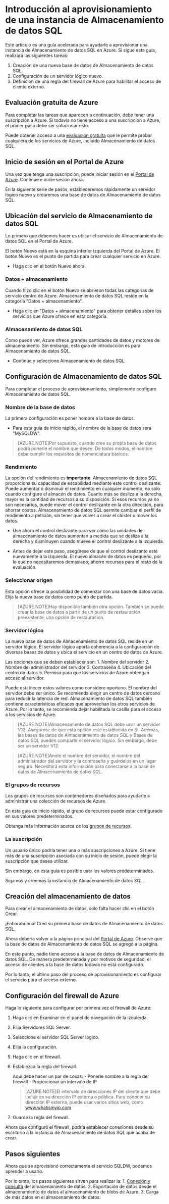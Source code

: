 <properties
   pageTitle="Introducción al aprovisionamiento de una instancia de Almacenamiento de datos SQL | Microsoft Azure"
   description="Aprovisione una instancia de Almacenamiento de datos SQL con estos pasos e instrucciones."
   services="sql-data-warehouse"
   documentationCenter="NA"
   authors="jrowlandjones"
   manager="barbkess"
   editor=""/>

<tags
   ms.service="sql-data-warehouse"
   ms.devlang="NA"
   ms.topic="article"
   ms.tgt_pltfrm="NA"
   ms.workload="data-services"
   ms.date="06/23/2015"
   ms.author="JRJ@BigBangData.co.uk;barbkess"/>

# Introducción al aprovisionamiento de una instancia de Almacenamiento de datos SQL #

Este artículo es una guía acelerada para ayudarle a aprovisionar una instancia de Almacenamiento de datos SQL en Azure. Si sigue esta guía, realizará las siguientes tareas:

1. Creación de una nueva base de datos de Almacenamiento de datos SQL.
2. Configuración de un servidor lógico nuevo.
3. Definición de una regla del firewall de Azure para habilitar el acceso de cliente externo.

## Evaluación gratuita de Azure ##
Para completar las tareas que aparecen a continuación, debe tener una suscripción a Azure. Si todavía no tiene acceso a una suscripción a Azure, el primer paso debe ser solucionar esto.

Puede obtener acceso a una [evaluación gratuita][] que le permite probar cualquiera de los servicios de Azure, incluido Almacenamiento de datos SQL.


## Inicio de sesión en el Portal de Azure ##

Una vez que tenga una suscripción, puede iniciar sesión en el [Portal de Azure][]. Continúe e inicie sesión ahora.

En la siguiente serie de pasos, estableceremos rápidamente un servidor lógico nuevo y crearemos una base de datos de Almacenamiento de datos SQL.

## Ubicación del servicio de Almacenamiento de datos SQL

Lo primero que debemos hacer es ubicar el servicio de Almacenamiento de datos SQL en el Portal de Azure.

El botón Nuevo está en la esquina inferior izquierda del Portal de Azure. El botón Nuevo es el punto de partida para crear cualquier servicio en Azure.

- Haga clic en el botón Nuevo ahora.

### Datos + almacenamiento

Cuando hizo clic en el botón Nuevo se abrieron todas las categorías de servicio dentro de Azure. Almacenamiento de datos SQL reside en la categoría "Datos + almacenamiento".

- Haga clic en "Datos + almacenamiento" para obtener detalles sobre los servicios que Azure ofrece en esta categoría.

### Almacenamiento de datos SQL

Como puede ver, Azure ofrece grandes cantidades de datos y motores de almacenamiento. Sin embargo, esta guía de introducción es para Almacenamiento de datos SQL.

- Continúe y seleccione Almacenamiento de datos SQL.

## Configuración de Almacenamiento de datos SQL

Para completar el proceso de aprovisionamiento, simplemente configure Almacenamiento de datos SQL.


### Nombre de la base de datos

La primera configuración es poner nombre a la base de datos.



- Para esta guía de inicio rápido, el nombre de la base de datos será "MySQLDW".


> [AZURE.NOTE]Por supuesto, cuando cree su propia base de datos podrá ponerle el nombre que desee. De todos modos, el nombre debe cumplir los requisitos de nomenclatura básicos.

### Rendimiento

La opción del rendimiento es **importante**. Almacenamiento de datos SQL proporciona su capacidad de escabilidad mediante este control deslizante. Puede aumentar o disminuir el rendimiento en cualquier momento, no solo cuando configure el almacén de datos. Cuanto más se desliza a la derecha, mayor es la cantidad de recursos a su disposición. Si esos recursos ya no son necesarios, puede mover el control deslizante en la otra dirección, para ahorrar costos. Almacenamiento de datos SQL permite cambiar el perfil de rendimiento a petición, sin tener que volver a crear el clúster o mover los datos.

- Use ahora el control deslizante para ver cómo las unidades de almacenamiento de datos aumentan a medida que se desliza a la derecha y disminuyen cuando mueve el control deslizante a la izquierda.

- Antes de dejar este paso, asegúrese de que el control deslizante esté nuevamente a la izquierda. El nuevo almacén de datos es pequeño, por lo que no necesitaremos demasiado; ahorre recursos para el resto de la evaluación.

### Seleccionar origen

Esta opción ofrece la posibilidad de comenzar con una base de datos vacía. Elija la nueva base de datos como punto de partida.

> [AZURE.NOTE]Hay disponible también otra opción. También se puede crear la base de datos a partir de un punto de restauración preexistente; una opción de restauración.

### Servidor lógico

La nueva base de datos de Almacenamiento de datos SQL reside en un servidor lógico. El servidor lógico aporta coherencia a la configuración de diversas bases de datos y ubica el servicio en un centro de datos de Azure.

Las opciones que se deben establecer son: 1. Nombre del servidor 2. Nombre del administrador del servidor 3. Contraseña 4. Ubicación del centro de datos 5. Permiso para que los servicios de Azure obtengan acceso al servidor.

Puede establecer estos valores como considere oportuno. El nombre del servidor debe ser único. Se recomienda elegir un centro de datos cercano para reducir la latencia de red. Almacenamiento de datos SQL también contiene características eficaces que aprovechan los otros servicios de Azure. Por lo tanto, se recomienda dejar habilitada la casilla para el acceso a los servicios de Azure.

> [AZURE.NOTE]Almacenamiento de datos SQL debe usar un servidor V12. Asegúrese de que esta opción esté establecida en SÍ. Además, las bases de datos de Almacenamiento de datos SQL y Bases de datos SQL pueden compartir el servidor lógico. Sin embargo, debe ser un servidor V12.

> [AZURE.NOTE]Anote el nombre del servidor, el nombre del administrador del servidor y la contraseña y guárdelos en un lugar seguro. Necesitará esta información para conectarse a la base de datos de Almacenamiento de datos SQL.

### El grupos de recursos
Los grupos de recursos son contenedores diseñados para ayudarle a administrar una colección de recursos de Azure.

En esta guía de inicio rápido, el grupo de recursos puede estar configurado en sus valores predeterminados.

Obtenga más información acerca de los [grupos de recursos](../azure-portal/resource-group-portal.md).

### La suscripción
Un usuario único podría tener una o más suscripciones a Azure. Si tiene más de una suscripción asociada con su inicio de sesión, puede elegir la suscripción que desea utilizar.

Sin embargo, en esta guía es posible usar los valores predeterminados.

Sigamos y creemos la instancia de Almacenamiento de datos SQL.

## Creación del almacenamiento de datos ##
Para crear el almacenamiento de datos, solo falta hacer clic en el botón Crear.

¡Enhorabuena! Creó su primera base de datos de Almacenamiento de datos SQL.

Ahora debería volver a la página principal del [Portal de Azure][]. Observe que la base de datos de Almacenamiento de datos SQL se agregó a la página.


En este punto, nadie tiene acceso a la base de datos de Almacenamiento de datos SQL. De manera predeterminada y por motivos de seguridad, el acceso de clientes a la base de datos todavía no está configurado.

Por lo tanto, el último paso del proceso de aprovisionamiento es configurar el servicio para el acceso externo.

## Configuración del firewall de Azure ##

Haga lo siguiente para configurar por primera vez el firewall de Azure:

1. Haga clic en Examinar en el panel de navegación de la izquierda.

2. Elija Servidores SQL Server.

3. Seleccione el servidor SQL Server lógico.

4. Elija la configuración.

5. Haga clic en el firewall.

6. Establezca la regla del firewall.

    Aquí debe hacer un par de cosas: - Ponerle nombre a la regla del firewall - Proporcionar un intervalo de IP

    > [AZURE.NOTE]El intervalo de direcciones IP del cliente que debe incluir es su dirección IP externa o pública. Para conocer su dirección IP externa, puede usar varios sitios web, como <a href="http://www.whatismyip.com" target="_blank">www.whatismyip.com</a>

7. Guarde la regla del firewall.


Ahora que configuró el firewall, podría establecer conexiones desde su escritorio a la instancia de Almacenamiento de datos SQL que acaba de crear.

## Pasos siguientes

Ahora que se aprovisionó correctamente el servicio SQLDW, podemos aprender a usarlo.

Por lo tanto, los pasos siguientes sirven para realizar la: 1. [Conexión y consulta](sql-data-warehouse-get-started-connect-query.md) del almacenamiento de datos. 2. Exportación de datos desde el almacenamiento de datos al almacenamiento de blobs de Azure. 3. Carga de más datos en el almacenamiento de datos.


<!--Image references-->


<!-- Articles -->


<!--External links-->
[evaluación gratuita]: https://azure.microsoft.com/es-es/pricing/free-trial/
[Portal de Azure]: https://portal.azure.com/

<!---HONumber=July15_HO3-->